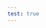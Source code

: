 ```yaml
---
test: true
---
```

<div style="width:100%; height:700px;" id="tree"></div>

<script>
  document.onreadystatechange = function () {
     if (document.readyState == "complete") {
     	  let family = new FamilyTree(document.getElementById("tree"), {
            nodeBinding: {
                field_0: "name"
            },
            nodes:  [
 {
  "id": 0,
  "name": "Seren ferch Arianwen",
  "pids": [],
  "gender": "female",
  "fid": 11
 },
 {
  "id": 1,
  "name": "Maelona ferch Eilwen",
  "pids": [],
  "gender": "female",
  "fid": 4
 },
 {
  "id": 2,
  "name": "Madoc ap Gwilym",
  "pids": [],
  "gender": "male",
  "fid": 4
 },
 {
  "id": 3,
  "name": "Llywelyn ap Emrys",
  "pids": [],
  "gender": "female",
  "fid": 7
 },
 {
  "id": 4,
  "name": "Gwilym ap Cynric",
  "pids": [
   4
  ],
  "gender": "male",
  "mid": 10,
  "fid": 9
 },
 {
  "id": 5,
  "name": "Gwenhwyfar ferch Eira",
  "pids": [],
  "gender": "female",
  "fid": 7
 },
 {
  "id": 6,
  "name": "Geraint ap Gwilym",
  "pids": [],
  "gender": "male",
  "fid": 4
 },
 {
  "id": 7,
  "name": "Emrys ap Bran",
  "pids": [],
  "gender": "male",
  "fid": 11
 },
 {
  "id": 8,
  "name": "Elowen ferch Branwen",
  "pids": [],
  "gender": "female",
  "mid": 10,
  "fid": 9
 },
 {
  "id": 9,
  "name": "Cynric ap Gwilym",
  "pids": [
   10
  ],
  "gender": "male"
 },
 {
  "id": 10,
  "name": "Branwen of Boudica",
  "pids": [
   9
  ],
  "gender": "female"
 },
 {
  "id": 11,
  "name": "Bran ap Cynric",
  "pids": [],
  "gender": "male",
  "mid": 10,
  "fid": 9
 }
]
		})
	}
}
</script>